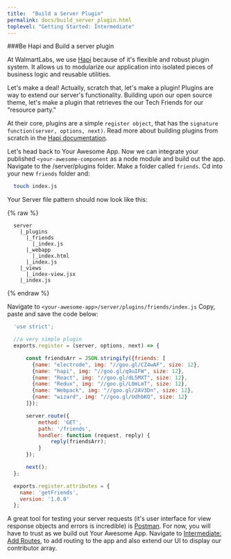 ```yaml
---
title:  "Build a Server Plugin"
permalink: docs/build_server_plugin.html
toplevel: "Getting Started: Intermediate"
---
```


###Be Hapi and Build a server plugin

At WalmartLabs, we use [Hapi](http://hapijs.com/) because of it's flexible and robust plugin system. It allows us to modularize our application into isolated pieces of business logic and reusable utilities.

Let's make a deal! Actually, scratch that, let's make a plugin! Plugins are way to extend our server's functionality. Building upon our open source theme, let's make a plugin that retrieves the our Tech Friends for our "resource party."


At their core, plugins are a simple `register object`, that has the `signature function(server, options, next)`. Read more about building plugins from scratch in the [Hapi documentation](http://hapijs.com/tutorials/plugins).

Let's head back to Your Awesome App. Now we can integrate your published `<your-awesome-component` as a node module and build out the app. Navigate to the <your-awesome-app>/server/plugins folder. Make a folder called `friends`. Cd into your new `friends` folder and:

```bash
  touch index.js
```
Your Server file pattern should now look like this:

{% raw  %}
```
  server
    |_plugins
      |_friends
        |_index.js
      |_webapp
        |_index.html
      |_index.js
    |_views
      |_index-view.jsx
    |_index.js
```
{% endraw %}

Navigate to `<your-awesome-app>/server/plugins/friends/index.js` Copy, paste and save the code below:

```javascript
  'use strict';

  //a very simple plugin
  exports.register = (server, options, next) => {

      const friendsArr = JSON.stringify({friends: [
        {name: "electrode", img: "//goo.gl/CZ4wAF", size: 12},
        {name: "hapi", img: "//goo.gl/q9uIFW", size: 12},
        {name: "React", img: "//goo.gl/dL5MXT", size: 12},
        {name: "Redux", img: "//goo.gl/L0mLmT", size: 12},
        {name: "Webpack", img: "//goo.gl/2AV3Dn", size: 12},
        {name: "wizard", img: "//goo.gl/UdhbKO", size: 12}
      ]});

      server.route({
          method: 'GET',
          path: '/friends',
          handler: function (request, reply) {
              reply(friendsArr);
          }
      });

      next();
  };

  exports.register.attributes = {
    name: 'getFriends',
    version: '1.0.0'
  };

```

A great tool for testing your server requests (it's user interface for view response objects and errors is incredible) is [Postman]("https://www.getpostman.com/"). For now, you will have to trust as we build out Your Awesome App. Navigate to [Intermediate: Add Routes](add_routes.html), to add routing to the app and also extend our UI to display our contributor array.
